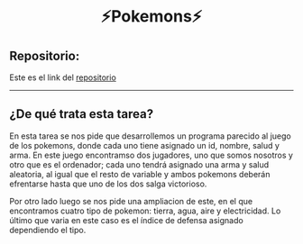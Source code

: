 <h1 align="center">	⚡Pokemons⚡</h1>

<h2>Repositorio:</h2>

Este es el link del [repositorio](https://github.com/albabernal03/pokemon)

***
<h2>¿De qué trata esta tarea?</h2>

En esta tarea se nos pide que desarrollemos un programa parecido al juego de los pokemons, donde cada uno tiene asignado un id, nombre, salud y arma. En este juego encontramso dos jugadores, uno que somos nosotros y otro que es el ordenador; cada uno tendrá asignado una arma y salud aleatoria, al igual que el resto de variable y ambos pokemons deberán efrentarse hasta que uno de los dos salga victorioso.

Por otro lado luego se nos pide una ampliacion de este, en el que encontramos cuatro tipo de pokemon: tierra, agua, aire y electricidad. Lo último que varia en este caso es el índice de defensa asignado dependiendo el tipo.
